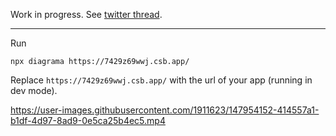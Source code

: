Work in progress. See [twitter thread](https://twitter.com/pomber/status/1471095012444319748).

---


Run

```
npx diagrama https://7429z69wwj.csb.app/
```

Replace `https://7429z69wwj.csb.app/` with the url of your app (running in dev mode).

https://user-images.githubusercontent.com/1911623/147954152-414557a1-b1df-4d97-8ad9-0e5ca25b4ec5.mp4

